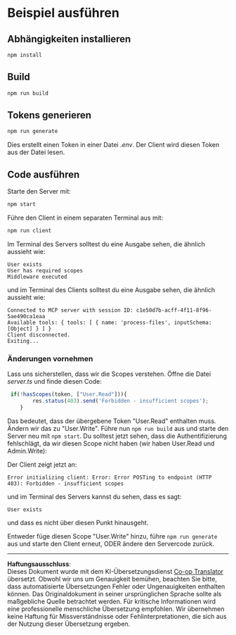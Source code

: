 <!--
CO_OP_TRANSLATOR_METADATA:
{
  "original_hash": "3880d89fa60abc699e1a17a82ae514ef",
  "translation_date": "2025-10-07T01:20:15+00:00",
  "source_file": "03-GettingStarted/11-simple-auth/solution/typescript/README.md",
  "language_code": "de"
}
-->
# Beispiel ausführen

## Abhängigkeiten installieren

```sh
npm install
```

## Build

```sh
npm run build
```

## Tokens generieren

```sh
npm run generate
```

Dies erstellt einen Token in einer Datei *.env*. Der Client wird diesen Token aus der Datei lesen.

## Code ausführen

Starte den Server mit:

```sh
npm start
```

Führe den Client in einem separaten Terminal aus mit:

```sh
npm run client
```

Im Terminal des Servers solltest du eine Ausgabe sehen, die ähnlich aussieht wie:

```text
User exists
User has required scopes
Middleware executed
```

und im Terminal des Clients solltest du eine Ausgabe sehen, die ähnlich aussieht wie:

```text
Connected to MCP server with session ID: c1e50d7b-acff-4f11-8f96-5ae490ca1eaa
Available tools: { tools: [ { name: 'process-files', inputSchema: [Object] } ] }
Client disconnected.
Exiting...
```

### Änderungen vornehmen

Lass uns sicherstellen, dass wir die Scopes verstehen. Öffne die Datei *server.ts* und finde diesen Code:

```typescript
 if(!hasScopes(token, ["User.Read"])){
        res.status(403).send('Forbidden - insufficient scopes');
    }
```

Das bedeutet, dass der übergebene Token "User.Read" enthalten muss. Ändern wir das zu "User.Write". Führe nun `npm run build` aus und starte den Server neu mit `npm start`. Du solltest jetzt sehen, dass die Authentifizierung fehlschlägt, da wir diesen Scope nicht haben (wir haben User.Read und Admin.Write):

Der Client zeigt jetzt an:

```text
Error initializing client: Error: Error POSTing to endpoint (HTTP 403): Forbidden - insufficient scopes
```

und im Terminal des Servers kannst du sehen, dass es sagt:

```text
User exists
```

und dass es nicht über diesen Punkt hinausgeht.

Entweder füge diesen Scope "User.Write" hinzu, führe `npm run generate` aus und starte den Client erneut, ODER ändere den Servercode zurück.

---

**Haftungsausschluss**:  
Dieses Dokument wurde mit dem KI-Übersetzungsdienst [Co-op Translator](https://github.com/Azure/co-op-translator) übersetzt. Obwohl wir uns um Genauigkeit bemühen, beachten Sie bitte, dass automatisierte Übersetzungen Fehler oder Ungenauigkeiten enthalten können. Das Originaldokument in seiner ursprünglichen Sprache sollte als maßgebliche Quelle betrachtet werden. Für kritische Informationen wird eine professionelle menschliche Übersetzung empfohlen. Wir übernehmen keine Haftung für Missverständnisse oder Fehlinterpretationen, die sich aus der Nutzung dieser Übersetzung ergeben.